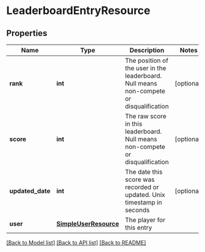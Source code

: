 # LeaderboardEntryResource

## Properties
Name | Type | Description | Notes
------------ | ------------- | ------------- | -------------
**rank** | **int** | The position of the user in the leaderboard. Null means non-compete or disqualification | [optional] 
**score** | **int** | The raw score in this leaderboard. Null means non-compete or disqualification | [optional] 
**updated_date** | **int** | The date this score was recorded or updated. Unix timestamp in seconds | [optional] 
**user** | [**SimpleUserResource**](SimpleUserResource.md) | The player for this entry | 

[[Back to Model list]](../README.md#documentation-for-models) [[Back to API list]](../README.md#documentation-for-api-endpoints) [[Back to README]](../README.md)


